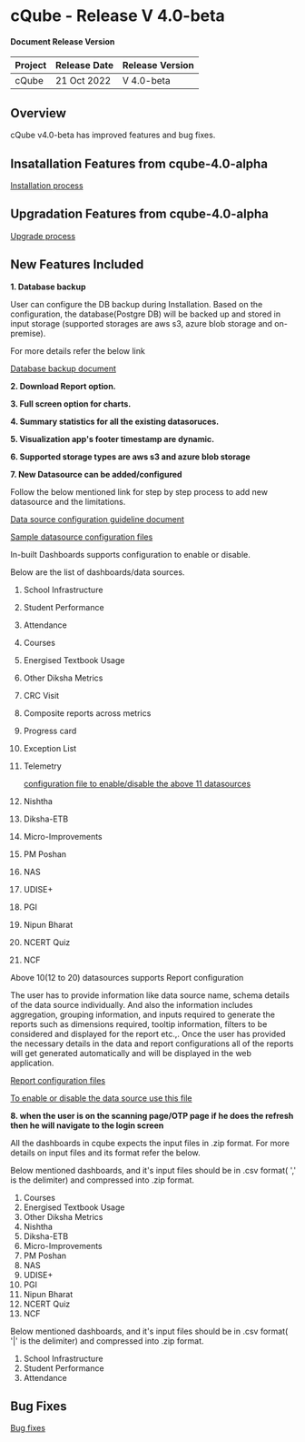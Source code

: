 # cQube - Release V 4.0-beta

#### Document Release Version


|Project    |Release Date    |Release Version|
|---------|----------------|------------------|
|cQube    | 21 Oct 2022 |V 4.0-beta    |

## Overview

cQube v4.0-beta  has improved features and bug fixes.

## Insatallation Features from cqube-4.0-alpha
[Installation process](https://github.com/Sunbird-cQube/cQube_Edu/blob/cqube-v4.0-beta/README.md)

## Upgradation Features from cqube-4.0-alpha

[Upgrade process](https://github.com/Sunbird-cQube/cQube_Edu/blob/cqube-v4.0-beta/README.md)

## New Features Included

**1. Database backup**

User can configure the DB backup during Installation.
Based on the configuration, the database(Postgre DB) will be backed up and stored in input storage (supported storages are aws s3, azure blob storage and on-premise).

For more details refer the below link 

[Database backup document](https://drive.google.com/u/1/open?id=15sWXbn5efRZG8WnV9U89pCDwbj1jKlUK)

**2. Download Report option.**

**3. Full screen option for charts.**

**4. Summary statistics for all the existing datasoruces.**

**5. Visualization app's footer timestamp are dynamic.**

**6. Supported storage types are aws s3 and azure blob storage**

**7. New Datasource can be added/configured**


Follow the below mentioned link for step by step process to add new datasource and the limitations.

[Data source configuration guideline document](https://drive.google.com/u/1/open?id=1gSJSQCOLG0wsWeBDq8T2a8F3n_kCJORU8hsPuaaGG-c)

[Sample datasource configuration files](https://drive.google.com/u/1/open?id=1WkMA_xOUp3ywta_baEtjPqc7GCg24v7aZuHp07zgcGM)


In-built Dashboards supports configuration to enable or disable.

Below are the list of dashboards/data sources.

1. School Infrastructure
2. Student Performance
3. Attendance
4. Courses
5. Energised Textbook Usage
6. Other Diksha Metrics
7. CRC Visit
8. Composite reports across metrics
9. Progress card
10. Exception List
11. Telemetry

    [configuration file to enable/disable the above 11 datasources](https://github.com/Sunbird-cQube/cQube_Edu/blob/cqube-v4.0-beta/devops/datasource_config.yml)

12. Nishtha
13. Diksha-ETB
14. Micro-Improvements
15. PM Poshan
16. NAS
17. UDISE+
18. PGI
19. Nipun Bharat
20. NCERT Quiz
21. NCF

Above 10(12 to 20) datasources supports Report configuration

The user has to provide information like data source name, schema details of the data source individually. And also the information includes aggregation, grouping information, and inputs required to generate the reports such as dimensions required, tooltip information, filters to be considered and displayed for the report etc.,. Once the user has provided the necessary details in the data and report configurations all of the reports will get generated automatically and will be displayed in the web application.

[Report configuration files](https://github.com/Sunbird-cQube/cQube_Edu/tree/cqube-v4.0-beta/apis/node-api/core/config/state)

[To enable or disable the data source use this file](https://drive.google.com/u/1/open?id=1fAq9I5ro4RC7IEoocaSwCKd3ArPA1gwp5-hAhuyMQQ0)

**8. when the user is on the scanning page/OTP page if he does the refresh then he will navigate to the login screen**


All the dashboards in cqube expects the input files in .zip format. For more details on input files and its format refer the below.

Below mentioned dashboards, and it's input files should be in .csv format( ',' is the delimiter) and compressed into .zip format.
1.  Courses
2.  Energised Textbook Usage
3.  Other Diksha Metrics
4.  Nishtha
5.  Diksha-ETB
6.  Micro-Improvements
7.  PM Poshan
8.  NAS
9.  UDISE+
10.  PGI
11.  Nipun Bharat
12.  NCERT Quiz
13.  NCF

Below mentioned dashboards, and it's input files should be in .csv format( '|' is the delimiter) and compressed into .zip format.
1. School Infrastructure
2. Student Performance
3. Attendance


## Bug Fixes

[Bug fixes](https://github.com/orgs/Sunbird-cQube/projects/5/views/3?filterQuery=label%3A%22From-v4.0-Alpha%22+status%3A%22QA+Complete+%F0%9F%91%8C%F0%9F%8F%BD%22)
